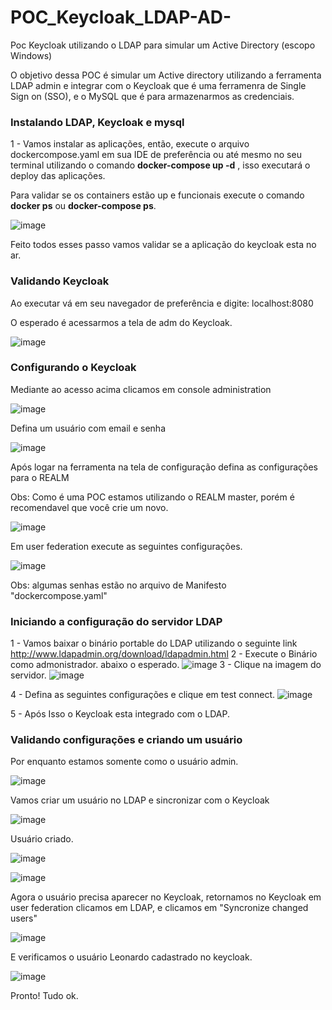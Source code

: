 # POC_Keycloak_LDAP-AD-

Poc Keycloak utilizando o LDAP para simular um Active Directory (escopo Windows)

O objetivo dessa POC é simular um Active directory utilizando a ferramenta LDAP admin e integrar com o Keycloak que é uma ferramenra de Single Sign on (SSO), e o MySQL que é para armazenarmos as credenciais.

### Instalando LDAP, Keycloak e mysql

1 - Vamos instalar as aplicações, então, execute o arquivo dockercompose.yaml em sua IDE de preferência ou até mesmo no seu terminal utilizando o comando **docker-compose up -d** , isso executará o deploy das aplicações.

Para validar se os containers estão up e funcionais execute o comando **docker ps** ou **docker-compose ps**. 

![image](https://user-images.githubusercontent.com/68164552/126538928-ac4489c3-be49-476d-8b40-58569687fbc3.png)

Feito todos esses passo vamos validar se a aplicação do keycloak esta no ar.

### Validando Keycloak

Ao executar vá em seu navegador de preferência e digite: localhost:8080

O esperado é acessarmos a tela de adm do Keycloak.

![image](https://user-images.githubusercontent.com/68164552/126539682-faf8a698-78c5-4811-9d31-5cf65d5d0861.png)


### Configurando o Keycloak

Mediante ao acesso acima clicamos em console administration

![image](https://user-images.githubusercontent.com/68164552/126540129-49228d2d-554a-4387-8107-1bccf48515ce.png)

Defina um usuário com email e senha

![image](https://user-images.githubusercontent.com/68164552/126541518-daa8efb1-0680-4a5b-a362-4260e135fe01.png)

Após logar na ferramenta na tela de configuração defina as configurações para o REALM

Obs: Como é uma POC estamos utilizando o REALM master, porém é recomendavel que você crie um novo.

![image](https://user-images.githubusercontent.com/68164552/126544122-34cdf42f-3c9f-4918-8eef-4b9c594f7dbf.png)

Em user federation execute as seguintes configurações.

![image](https://user-images.githubusercontent.com/68164552/126543939-0a6cac77-aa8c-4f36-aa47-6c617e4a2cc1.png)

Obs: algumas senhas estão no arquivo de Manifesto "dockercompose.yaml"

### Iniciando a configuração do servidor LDAP

1 - Vamos baixar o binário portable do LDAP utilizando o seguinte link http://www.ldapadmin.org/download/ldapadmin.html
2 - Execute o Binário como admonistrador. abaixo o esperado.
![image](https://user-images.githubusercontent.com/68164552/126544663-36868905-a078-48bb-a21b-fe685558a84f.png)
3 - Clique na imagem do servidor.
![image](https://user-images.githubusercontent.com/68164552/126545015-de64fc97-6b26-4123-9da9-6d2f59a89ded.png)

4 - Defina as seguintes configurações e clique em test connect.
![image](https://user-images.githubusercontent.com/68164552/126545169-b25d8b6d-4092-4370-b644-7061e0a34e1d.png)

5 - Após Isso o Keycloak esta integrado com o LDAP.

### Validando configurações e criando um usuário

Por enquanto estamos somente como o usuário admin.

![image](https://user-images.githubusercontent.com/68164552/126545814-c6f1d2d1-42a7-42b2-aa76-f61bcd3de1d1.png)

Vamos criar um usuário no LDAP e sincronizar com o Keycloak 

![image](https://user-images.githubusercontent.com/68164552/126547013-16f08480-2cf6-4b07-8300-fba6240574f9.png)

Usuário criado.

![image](https://user-images.githubusercontent.com/68164552/126549969-5743f077-e9f2-4da5-bf22-d26cd650de93.png)

![image](https://user-images.githubusercontent.com/68164552/126550028-25a60378-704f-45f8-a273-48d5dabca420.png)

Agora o usuário precisa aparecer no Keycloak, retornamos no Keycloak em user federation clicamos em LDAP, e clicamos em "Syncronize changed users"

![image](https://user-images.githubusercontent.com/68164552/126550558-5d2cffd6-c85c-42d1-bf04-ee8c5f14455b.png)
 
 E verificamos o usuário Leonardo cadastrado no keycloak.
 
 ![image](https://user-images.githubusercontent.com/68164552/126550692-8973e97b-971e-4a4a-bb5b-40098e445cc1.png)

Pronto! Tudo ok.
